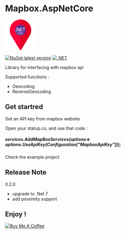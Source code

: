 # Mapbox.AspNetCore
<img src="/icon.png" width="100" height="100" />

[![NuGet latest version](https://badgen.net/nuget/v/Mapbox.AspNetCore/latest)](https://nuget.org/packages/Mapbox.AspNetCore)
[![.NET](https://github.com/phsoftware/Mapbox.AspNetCore/actions/workflows/build.yml/badge.svg)](https://github.com/phsoftware/Mapbox.AspNetCore/actions/workflows/build.yml)

Library for interfacing with mapbox api

Supported functions :
- Geocoding
- ReverseGeocoding

## Get startred
Get an API key from mapbox website

Open your statup.cs, and use that code :
##### services.AddMapBoxServices(options=> options.UseApiKey(Configuration["MapboxApiKey"]));

Check the example project

## Release Note 
0.2.0
- upgrade to .Net 7
- add proximity support

## Enjoy !
<a href="https://www.buymeacoffee.com/phnogues" target="_blank"><img src="https://www.buymeacoffee.com/assets/img/custom_images/orange_img.png" alt="Buy Me A Coffee" style="height: 41px !important;width: 174px !important;box-shadow: 0px 3px 2px 0px rgba(190, 190, 190, 0.5) !important;-webkit-box-shadow: 0px 3px 2px 0px rgba(190, 190, 190, 0.5) !important;" ></a>

